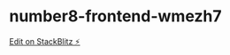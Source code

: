 # number8-frontend-wmezh7

[Edit on StackBlitz ⚡️](https://stackblitz.com/edit/number8-frontend-wmezh7)